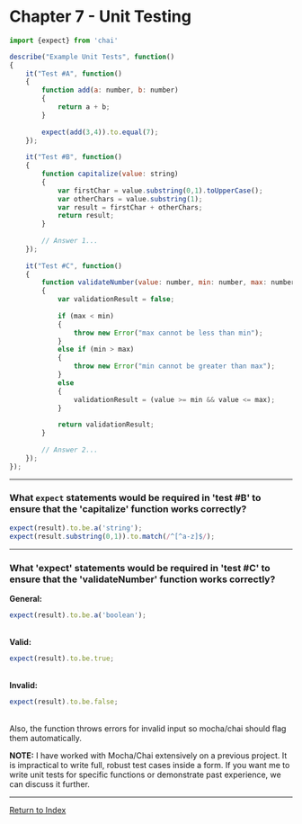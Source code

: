# Chapter 7 - Unit Testing

```javascript
import {expect} from 'chai'

describe("Example Unit Tests", function()
{
	it("Test #A", function()
	{
		function add(a: number, b: number)
		{
			return a + b;
		}
		
		expect(add(3,4)).to.equal(7);
	});
	
	it("Test #B", function()
	{
		function capitalize(value: string)
		{
			var firstChar = value.substring(0,1).toUpperCase();
			var otherChars = value.substring(1);
			var result = firstChar + otherChars;
			return result;
		}
		
		// Answer 1...
	});
	
	it("Test #C", function()
	{
		function validateNumber(value: number, min: number, max: number): boolean
		{
			var validationResult = false;
			
			if (max < min)
			{
				throw new Error("max cannot be less than min");
			}
			else if (min > max)
			{
				throw new Error("min cannot be greater than max");
			}
			else
			{
				validationResult = (value >= min && value <= max);
			}
			
			return validationResult;
		}
		
		// Answer 2...
	});
});
```

---

### What `expect` statements would be required in 'test #B' to ensure that the 'capitalize' function works correctly?

```javascript
expect(result).to.be.a('string');
expect(result.substring(0,1)).to.match(/^[^a-z]$/);
```

---

### What 'expect' statements would be required in 'test #C' to ensure that the 'validateNumber' function works correctly?

**General:**

```javascript
expect(result).to.be.a('boolean');
```
\
**Valid:**

```javascript
expect(result).to.be.true;
```

\
**Invalid:**

```javascript
expect(result).to.be.false;
```
\
Also, the function throws errors for invalid input so mocha/chai should flag them automatically.

**NOTE:** I have worked with Mocha/Chai extensively on a previous project. It is impractical to write full, robust test cases inside a form. If you want me to write unit tests for specific functions or demonstrate past experience, we can discuss it further.

---

[Return to Index](../readme.md)
